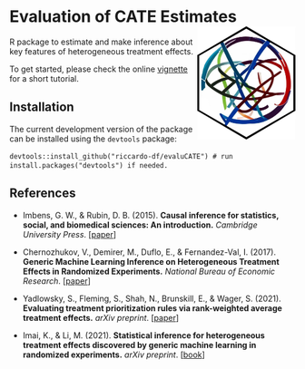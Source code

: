 # Evaluation of CATE Estimates <a href="https://riccardo-df.github.io/evaluCATE/"><img src="man/figures/logo.svg" align="right" height="200" /></a>

R package to estimate and make inference about key features of heterogeneous treatment effects.

To get started, please check the online [vignette](https://riccardo-df.github.io/evaluCATE/articles/evalue-cates-short-tutorial.html) for a short tutorial.

## Installation  
The current development version of the package can be installed using the `devtools` package:

```
devtools::install_github("riccardo-df/evaluCATE") # run install.packages("devtools") if needed.
```

## References

- Imbens, G. W., & Rubin, D. B. (2015).
<b>Causal inference for statistics, social, and biomedical sciences: An introduction.</b>
<i>Cambridge University Press</i>.
[<a href="https://www.nber.org/papers/w24678">paper</a>]

- Chernozhukov, V., Demirer, M., Duflo, E., & Fernandez-Val, I. (2017).
<b>Generic Machine Learning Inference on Heterogeneous Treatment Effects in Randomized Experiments.</b>
<i>National Bureau of Economic Research</i>.
[<a href="https://www.nber.org/papers/w24678">paper</a>]

- Yadlowsky, S., Fleming, S., Shah, N., Brunskill, E., & Wager, S. (2021).
<b>Evaluating treatment prioritization rules via rank-weighted average treatment effects.</b>
<i>arXiv preprint</i>.
[<a href="https://arxiv.org/abs/2111.07966">paper</a>]

- Imai, K., & Li, M. (2021).
<b>Statistical inference for heterogeneous treatment effects discovered by generic machine learning in randomized experiments.</b>
<i>arXiv preprint</i>.
[<a href="https://www.cambridge.org/core/books/causal-inference-for-statistics-social-and-biomedical-sciences/71126BE90C58F1A431FE9B2DD07938AB">book</a>]
